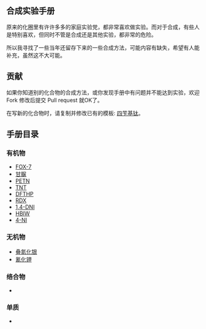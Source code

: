 ## 合成实验手册

原来的化圈里有许许多多的家庭实验党，都非常喜欢做实验。而对于合成，有些人是特别喜欢，但同时不管是合成还是其他实验，都非常的危险。

所以我寻找了一些当年还留存下来的一些合成方法，可能内容有缺失，希望有人能补充，虽然这不大可能。

## 贡献

如果你知道别的化合物的合成方法，或你发现手册中有问题并不能达到实验，欢迎 Fork 修改后提交 Pull request 就OK了。

在写新的化合物时，请复制并修改已有的模板: [四苄基钛](handbook/template/四苄基钛.md)。

## 手册目录

### 有机物

* [FOX-7](handbook/organic/FOX-7/FOX-7.md)
* [甘脲](handbook/organic/甘脲/甘脲.md)
* [PETN](handbook/organic/PETN/PETN.md)
* [TNT](handbook/organic/TNT/TNT.md)
* [DFTHP](handbook/organic/DFTHP/DFTHP.md)
* [RDX](handbook/organic/RDX/RDX.md)
* [1,4-DNI](handbook/organic/1,4-DNI/1,4-DNI.md)
* [HBIW](handbook/organic/HBIW/HBIW.md)
* [4-NI](handbook/organic/4-NI/4-NI.md)

### 无机物

* [叠氮化银](handbook/inorganic/叠氮化银/叠氮化银.md)
* [氰化钾](handbook/inorganic/氰化钾/氰化钾.md)

### 络合物

* 

### 单质

* 
